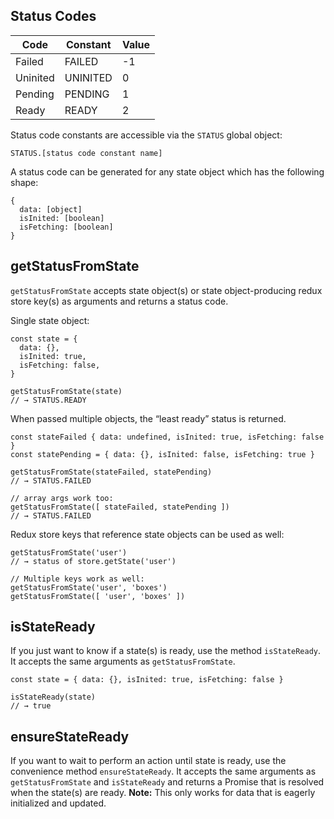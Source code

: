 ## Status Codes

Code|Constant|Value
---|---|---
Failed|FAILED|-1
Uninited|UNINITED|0
Pending|PENDING|1
Ready|READY|2

Status code constants are accessible via the `STATUS` global object:

```es6
STATUS.[status code constant name]
```

A status code can be generated for any state object which has the following shape:

```es6
{
  data: [object]
  isInited: [boolean]
  isFetching: [boolean]
}
```

## getStatusFromState

`getStatusFromState` accepts state object(s) or state object-producing redux store key(s) as arguments and returns a status code.

Single state object:

```es6
const state = {
  data: {},
  isInited: true,
  isFetching: false,
}

getStatusFromState(state)
// → STATUS.READY
```

When passed multiple objects, the “least ready” status is returned.

```es6
const stateFailed { data: undefined, isInited: true, isFetching: false }
const statePending = { data: {}, isInited: false, isFetching: true }

getStatusFromState(stateFailed, statePending)
// → STATUS.FAILED

// array args work too:
getStatusFromState([ stateFailed, statePending ])
// → STATUS.FAILED
```

Redux store keys that reference state objects can be used as well:

```es6
getStatusFromState('user')
// → status of store.getState('user')

// Multiple keys work as well:
getStatusFromState('user', 'boxes')
getStatusFromState([ 'user', 'boxes' ])
```

## isStateReady

If you just want to know if a state(s) is ready, use the method `isStateReady`. It accepts the same arguments as `getStatusFromState`.

```es6
const state = { data: {}, isInited: true, isFetching: false }

isStateReady(state)
// → true
```

## ensureStateReady

If you want to wait to perform an action until state is ready, use the convenience method `ensureStateReady`. It accepts the same arguments as `getStatusFromState` and `isStateReady` and returns a Promise that is resolved when the state(s) are ready. **Note:** This only works for data that is eagerly initialized and updated.
